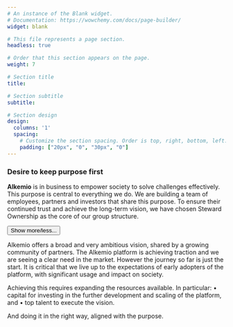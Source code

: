 ```yaml
---
# An instance of the Blank widget.
# Documentation: https://wowchemy.com/docs/page-builder/
widget: blank

# This file represents a page section.
headless: true

# Order that this section appears on the page.
weight: 7

# Section title
title: 

# Section subtitle
subtitle: 

# Section design
design:
  columns: '1'
  spacing:
    # Customize the section spacing. Order is top, right, bottom, left.
    padding: ["20px", "0", "30px", "0"]
---
```


### **Desire to keep purpose first**

**Alkemio** is in business to empower society to solve challenges effectively. This purpose is central to everything we do. We are building a team of employees, partners and investors that share this purpose. To ensure their continued trust and achieve the long-term vision, we have chosen Steward Ownership as the core of our group structure. 

<button type="button" class="collapsible" data-toggle="collapse" 
data-target="#alkemio-structure" id="alkemiostructure">Show more/less...
</button>
<!-- Content of collapisible -->
<div id="alkemio-structure" class="collapse">
  <div class="content">
Alkemio offers a broad and very ambitious vision, shared by a growing community of partners. The Alkemio platform is achieving traction and we are seeing a clear need in the market. However the journey so far is just the start. It is critical that we live up to the expectations of early adopters of the platform, with significant usage and impact on society.

Achieving this requires expanding the resources available. In particular:
•	capital for investing in the further development and scaling of the platform, and
•	top talent to execute the vision.

And doing it in the right way, aligned with the purpose.
 </div>
</div>

